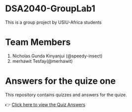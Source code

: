 # DSA2040-GroupLab1
This is a group project by USIU-Africa students 
# Team Members
1. Nicholas Gunda Kinyanjui (@speedy-insect)
2. merhawit Tesfay(@merhawit)

# Answers for the quize one 

This repository contains quizzes and answers for the quize.

👉 [Click here to view the Quiz Answers](Quiz_Answers.md)
